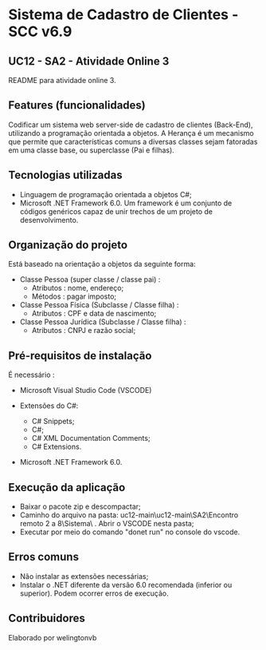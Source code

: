 # Sistema de Cadastro de Clientes - SCC v6.9

## UC12 - SA2 - Atividade Online 3

README para atividade online 3.

## Features (funcionalidades)

Codificar um sistema web server-side de cadastro de clientes (Back-End), utilizando a programação orientada a objetos. A Herança é um mecanismo que permite que características comuns a diversas classes sejam fatoradas em uma classe base, ou superclasse (Pai e filhas).

## Tecnologias utilizadas

* Linguagem de programação orientada a objetos C#;
* Microsoft .NET Framework 6.0. Um framework é um conjunto de códigos genéricos capaz de unir trechos de um projeto de desenvolvimento. 

## Organização do projeto

Está baseado na orientação a objetos da seguinte forma:

* Classe Pessoa (super classe / classe pai) :
	* Atributos : nome, endereço;
	* Métodos : pagar imposto;
* Classe Pessoa Física (Subclasse / Classe filha) :
	* Atributos : CPF e data de nascimento;
* Classe Pessoa Jurídica (Subclasse /  Classe filha) :
	* Atributos : CNPJ e razão social;

## Pré-requisitos de instalação

É necessário :

* Microsoft Visual Studio Code (VSCODE)

* Extensões do C#:

	* C# Snippets;
	* C#;
	* C# XML Documentation Comments;
	* C# Extensions.

* Microsoft .NET Framework 6.0.

## Execução da aplicação

* Baixar o pacote zip e descompactar;
* Caminho do arquivo na pasta: uc12-main\uc12-main\SA2\Encontro remoto 2 a 8\Sistema\ . Abrir o VSCODE nesta pasta;
* Executar por meio do comando "donet run" no console do vscode.

## Erros comuns

* Não instalar as extensões necessárias;
* Instalar o .NET diferente da versão 6.0 recomendada (inferior ou superior). Podem ocorrer erros de execução.  

## Contribuidores

Elaborado por welingtonvb